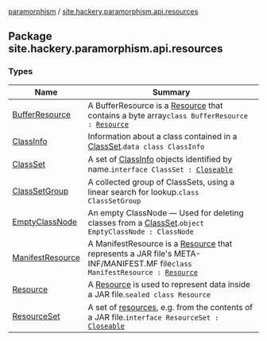 [paramorphism](../index.md) / [site.hackery.paramorphism.api.resources](./index.md)

## Package site.hackery.paramorphism.api.resources

### Types

| Name | Summary |
|---|---|
| [BufferResource](-buffer-resource/index.md) | A BufferResource is a [Resource](-resource/index.md) that contains a byte array`class BufferResource : `[`Resource`](-resource/index.md) |
| [ClassInfo](-class-info/index.md) | Information about a class contained in a [ClassSet](-class-set/index.md).`data class ClassInfo` |
| [ClassSet](-class-set/index.md) | A set of [ClassInfo](-class-info/index.md) objects identified by name.`interface ClassSet : `[`Closeable`](https://docs.oracle.com/javase/6/docs/api/java/io/Closeable.html) |
| [ClassSetGroup](-class-set-group/index.md) | A collected group of ClassSets, using a linear search for lookup.`class ClassSetGroup` |
| [EmptyClassNode](-empty-class-node.md) | An empty ClassNode — Used for deleting classes from a [ClassSet](-class-set/index.md).`object EmptyClassNode : ClassNode` |
| [ManifestResource](-manifest-resource/index.md) | A ManifestResource is a [Resource](-resource/index.md) that represents a JAR file's META-INF/MANIFEST.MF file`class ManifestResource : `[`Resource`](-resource/index.md) |
| [Resource](-resource/index.md) | A [Resource](-resource/index.md) is used to represent data inside a JAR file.`sealed class Resource` |
| [ResourceSet](-resource-set/index.md) | A set of [resources](-resource/index.md), e.g. from the contents of a JAR file.`interface ResourceSet : `[`Closeable`](https://docs.oracle.com/javase/6/docs/api/java/io/Closeable.html) |
